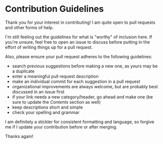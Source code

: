 # Contribution Guidelines

Thank you for your interest in contributing! I am quite open to pull requests and other forms of help.

I'm still feeling out the guidelines for what is "worthy" of inclusion here. If you're unsure, feel free to open an issue to discuss before putting in the effort of writing things up for a pull request.

Also, please ensure your pull request adheres to the following guidelines:

* search previous suggestions before making a new one, as yours may be a duplicate
* enter a meaningful pull request description
* make an individual commit for each suggestion in a pull request
* organizational improvements are always welcome, but are probably best discussed in an issue first
* if your link needs a new category/header, go ahead and make one (be sure to update the _Contents_ section as well)
* keep descriptions short and simple
* check your spelling and grammar

I am definitely a stickler for consistent formatting and language, so forgive me if I update your contribution before or after merging.

Thanks again!
